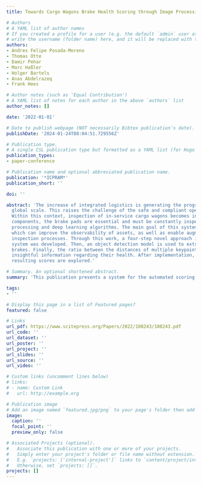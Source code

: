 ```yaml
---
title: Towards Cargo Wagons Brake Health Scoring through Image Processing.

# Authors
# A YAML list of author names
# If you created a profile for a user (e.g. the default `admin` user at `content/authors/admin/`), 
# write the username (folder name) here, and it will be replaced with their full name and linked to their profile.
authors:
- Andres Felipe Posada-Moreno
- Thomas Otte
- Damir Pehar
- Marc Haßler
- Holger Bartels
- Anas Abdelrazeq
- Frank Hees

# Author notes (such as 'Equal Contribution')
# A YAML list of notes for each author in the above `authors` list
author_notes: []

date: '2022-01-01'

# Date to publish webpage (NOT necessarily Bibtex publication's date).
publishDate: '2024-01-24T08:04:51.729556Z'

# Publication type.
# A single CSL publication type but formatted as a YAML list (for Hugo requirements).
publication_types:
- paper-conference

# Publication name and optional abbreviated publication name.
publication: '*ICPRAM*'
publication_short: ''

doi: ''

abstract: 'The increase of integrated logistics is generating the progressive integration of rail transport systems on a
  global scale. This raises the challenge of the safe and compliant operation of an increasing number of assets.
  Within this context, inspection of in-service cargo wagons becomes increasingly important. Among the wagon
  components, the brake pads are essential and must be constantly inspected and timely changed before any failure. This publication presents a novel system for the automated scoring of cargo wagon brakes through image
  processing and deep learning algorithms. The main goal of this system is to provide insightful information
  which can improve the observability of assets, as well as enable augmented decision-making in maintenance
  inspection processes. Through this work, a four-step novel approach is described. First, an image acquisition
  system was developed. Then, an object detection model is used to extract the important cargo wagon components. Next, images containing the extracted brakes are analyzed to extract the most relevant keypoints of the
  brakes. Finally, the ratio between the distances of multiple keypoints is used to score each brake and provide
  insightful information regarding their health. After implementation, the proposed approach is tested and the
  resulting scores are explored.'

# Summary. An optional shortened abstract.
summary: 'This publication presents a system for the automated scoring of cargo wagon brakes through image processing and deep learning algorithms.'

tags:
- ''

# Display this page in a list of Featured pages?
featured: false

# Links
url_pdf: https://www.scitepress.org/Papers/2022/108243/108243.pdf
url_code: ''
url_dataset: ''
url_poster: ''
url_project: ''
url_slides: ''
url_source: ''
url_video: ''

# Custom links (uncomment lines below)
# links:
# - name: Custom Link
#   url: http://example.org

# Publication image
# Add an image named `featured.jpg/png` to your page's folder then add a caption below.
image:
  caption: ''
  focal_point: ''
  preview_only: false

# Associated Projects (optional).
#   Associate this publication with one or more of your projects.
#   Simply enter your project's folder or file name without extension.
#   E.g. `projects: ['internal-project']` links to `content/project/internal-project/index.md`.
#   Otherwise, set `projects: []`.
projects: []
---
```

